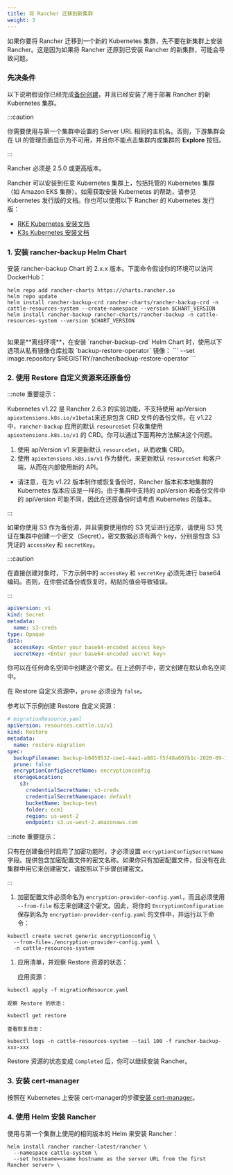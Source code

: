 ```yaml
---
title: 将 Rancher 迁移到新集群
weight: 3
---
```


如果你要将 Rancher 迁移到一个新的 Kubernetes 集群，先不要在新集群上安装 Rancher。这是因为如果将 Rancher 还原到已安装 Rancher 的新集群，可能会导致问题。

### 先决条件

以下说明假设你已经完成[备份创建](back-up-rancher.md)，并且已经安装了用于部署 Rancher 的新 Kubernetes 集群。

:::caution

你需要使用与第一个集群中设置的 Server URL 相同的主机名。否则，下游集群会在 UI 的管理页面显示为不可用，并且你不能点击集群内或集群的 **Explore** 按钮。

:::

Rancher 必须是 2.5.0 或更高版本。

Rancher 可以安装到任意 Kubernetes 集群上，包括托管的 Kubernetes 集群（如 Amazon EKS 集群）。如需获取安装 Kubernetes 的帮助，请参见 Kubernetes 发行版的文档。你也可以使用以下 Rancher 的 Kubernetes 发行版：

- [RKE Kubernetes 安装文档](https://rancher.com/docs/rke/latest/en/installation/)
- [K3s Kubernetes 安装文档](https://rancher.com/docs/k3s/latest/en/installation/)

### 1. 安装 rancher-backup Helm Chart
安装 rancher-backup Chart 的 2.x.x 版本。下面命令假设你的环境可以访问 DockerHub：
```
helm repo add rancher-charts https://charts.rancher.io
helm repo update
helm install rancher-backup-crd rancher-charts/rancher-backup-crd -n cattle-resources-system --create-namespace --version $CHART_VERSION
helm install rancher-backup rancher-charts/rancher-backup -n cattle-resources-system --version $CHART_VERSION
```
<br/>
如果是**离线环境**，在安装 `rancher-backup-crd` Helm Chart 时，使用以下选项从私有镜像仓库拉取 `backup-restore-operator` 镜像：
```
--set image.repository $REGISTRY/rancher/backup-restore-operator
```

### 2. 使用 Restore 自定义资源来还原备份

:::note 重要提示：

Kubernetes v1.22 是 Rancher 2.6.3 的实验功能，不支持使用 apiVersion `apiextensions.k8s.io/v1beta1`来还原包含 CRD 文件的备份文件。在 v1.22 中，`rancher-backup` 应用的默认 `resourceSet` 只收集使用 `apiextensions.k8s.io/v1` 的 CRD。你可以通过下面两种方法解决这个问题。

1. 使用 apiVersion v1 来更新默认 `resourceSet`，从而收集 CRD。
1. 使用 `apiextensions.k8s.io/v1` 作为替代，来更新默认 `resourceSet` 和客户端，从而在内部使用新的 API。

- 请注意，在为 v1.22 版本制作或恢复备份时，Rancher 版本和本地集群的 Kubernetes 版本应该是一样的。由于集群中支持的 apiVersion 和备份文件中的 apiVersion 可能不同，因此在还原备份时请考虑 Kubernetes 的版本。

:::

如果你使用 S3 作为备份源，并且需要使用你的 S3 凭证进行还原，请使用 S3 凭证在集群中创建一个密文（Secret）。密文数据必须有两个 key，分别是包含 S3 凭证的 `accessKey` 和 `secretKey`。

:::caution

在直接创建对象时，下方示例中的 `accessKey` 和 `secretKey` 必须先进行 base64 编码。否则，在你尝试备份或恢复时，粘贴的值会导致错误。

:::

```yaml
apiVersion: v1
kind: Secret
metadata:
  name: s3-creds
type: Opaque
data:
  accessKey: <Enter your base64-encoded access key>
  secretKey: <Enter your base64-encoded secret key>
```

你可以在任何命名空间中创建这个密文。在上述例子中，密文创建在默认命名空间中。

在 Restore 自定义资源中，`prune` 必须设为 `false`。

参考以下示例创建 Restore 自定义资源：

```yaml
# migrationResource.yaml
apiVersion: resources.cattle.io/v1
kind: Restore
metadata:
  name: restore-migration
spec:
  backupFilename: backup-b0450532-cee1-4aa1-a881-f5f48a007b1c-2020-09-15T07-27-09Z.tar.gz
  prune: false
  encryptionConfigSecretName: encryptionconfig
  storageLocation:
    s3:
      credentialSecretName: s3-creds
      credentialSecretNamespace: default
      bucketName: backup-test
      folder: ecm1
      region: us-west-2
      endpoint: s3.us-west-2.amazonaws.com
```

:::note 重要提示：

只有在创建备份时启用了加密功能时，才必须设置 `encryptionConfigSecretName` 字段。提供包含加密配置文件的密文名称。如果你只有加密配置文件，但没有在此集群中用它来创建密文，请按照以下步骤创建密文。

:::

1. 加密配置文件必须命名为 `encryption-provider-config.yaml`，而且必须使用 `--from-file` 标志来创建这个密文。因此，将你的 `EncryptionConfiguration` 保存到名为 `encryption-provider-config.yaml` 的文件中，并运行以下命令：
```
kubectl create secret generic encryptionconfig \
  --from-file=./encryption-provider-config.yaml \
  -n cattle-resources-system
```

1. 应用清单，并观察 Restore 资源的状态：

   应用资源：
```
kubectl apply -f migrationResource.yaml
```

    观察 Restore 的状态：
```
kubectl get restore
```

    查看恢复日志：
```
kubectl logs -n cattle-resources-system --tail 100 -f rancher-backup-xxx-xxx
```

Restore 资源的状态变成 `Completed` 后，你可以继续安装 Rancher。

### 3. 安装 cert-manager

按照在 Kubernetes 上安装 cert-manager的步骤[安装 cert-manager](../../../pages-for-subheaders/install-upgrade-on-a-kubernetes-cluster.md#4-安装-cert-manager)。

### 4. 使用 Helm 安装 Rancher

使用与第一个集群上使用的相同版本的 Helm 来安装 Rancher：

```
helm install rancher rancher-latest/rancher \
  --namespace cattle-system \
  --set hostname=<same hostname as the server URL from the first Rancher server> \
```
